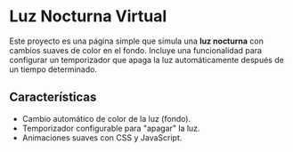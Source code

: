 # Luz Nocturna Virtual

Este proyecto es una página simple que simula una **luz nocturna** con cambios suaves de color en el fondo. Incluye una funcionalidad para configurar un temporizador que apaga la luz automáticamente después de un tiempo determinado.

## Características

- Cambio automático de color de la luz (fondo).
- Temporizador configurable para "apagar" la luz.
- Animaciones suaves con CSS y JavaScript.
